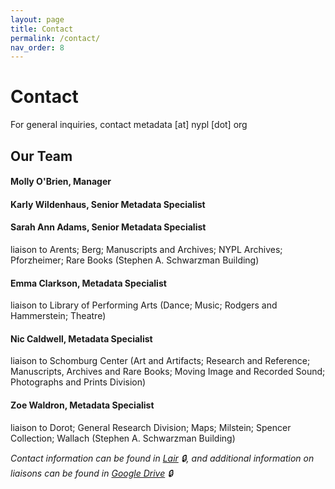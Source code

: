 ```yaml
---
layout: page
title: Contact
permalink: /contact/
nav_order: 8
---
```


# Contact
For general inquiries, contact metadata [at] nypl [dot] org

## Our Team

####  **Molly O'Brien**, Manager

#### **Karly Wildenhaus**, Senior Metadata Specialist

#### **Sarah Ann Adams**, Senior Metadata Specialist
liaison to Arents; Berg; Manuscripts and Archives; NYPL Archives; Pforzheimer; Rare Books (Stephen A. Schwarzman Building)

#### **Emma Clarkson**, Metadata Specialist
liaison to Library of Performing Arts (Dance; Music; Rodgers and Hammerstein; Theatre)

#### **Nic Caldwell**, Metadata Specialist
liaison to Schomburg Center (Art and Artifacts; Research and Reference; Manuscripts, Archives and Rare Books; Moving Image and Recorded Sound; Photographs and Prints Division)

#### **Zoe Waldron**, Metadata Specialist
liaison to Dorot; General Research Division; Maps; Milstein; Spencer Collection; Wallach (Stephen A. Schwarzman Building)

_Contact information can be found in [Lair](https://lair.nypl.org/-/departments/library-sites-and-services/research-libraries/metadata-services-unit) 🔒, and additional information on liaisons can be found in [Google Drive](https://docs.google.com/spreadsheets/d/1P-YDJigon640fTCLP4Ig4-zmzqrX88v5M24ShuxFNVY/edit) 🔒_

